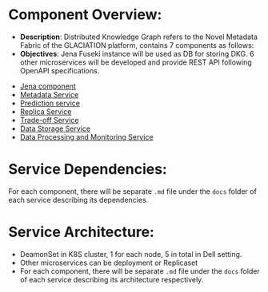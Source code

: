 # Component Overview:
- **Description**: Distributed Knowledge Graph refers to the Novel Metadata Fabric of the GLACIATION platform, contains 7 components as follows:
- **Objectives**: Jena Fuseki instance will be used as DB for storing DKG. 6 other microservices will be developed and provide REST API following OpenAPI specifications.
* [Jena component](jena/)
* [Metadata Service](metadata_service/)
* [Prediction service](prediction_service/)
* [Replica Service](replica_service/)
* [Trade-off Service](trade_off_service/)
* [Data Storage Service](data_storage_service/)
* [Data Processing and Monitoring Service](data_processing_monitoring_service/)

# Service Dependencies:
For each component, there will be separate ```.md``` file under the ```docs``` folder of each service describing its dependencies.

# Service Architecture:
- DeamonSet in K8S cluster​, 1 for each node, 5 in total​ in Dell setting.
- Other microservices can be deployment or Replicaset​
- For each component, there will be separate ```.md``` file under the ```docs``` folder of each service describing its architecture respectively.




